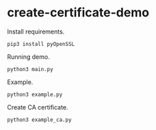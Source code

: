 # create-certificate-demo
Install requirements.
```
pip3 install pyOpenSSL
```
Running demo.
```
python3 main.py
```
Example.
```
python3 example.py
```
Create CA certificate.
```
python3 example_ca.py
```
